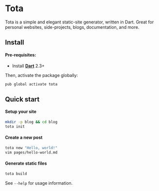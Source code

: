 # Tota

Tota is a simple and elegant static-site generator, written in Dart.
Great for personal websites, side-projects, blogs, documentation, and more.

## Install

#### Pre-requisites:
  * Install **[Dart](https://dart.dev/get-dart)** 2.3+

Then, activate the package globally:

```bash
pub global activate tota
```

## Quick start

#### Setup your site

```bash
mkdir -p blog && cd blog
tota init
```

#### Create a new post

```bash
tota new "Hello, world!"
vim pages/hello-world.md
```

#### Generate static files

```bash
tota build
```

See `--help` for usage information.
